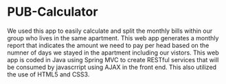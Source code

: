 # PUB-Calculator
We used this app to easily calculate and split the monthly bills within our group who lives in the same apartment.
This web app generates a monthly report that indicates the amount we need to pay per head based on the numner of days we stayed in 
the apartment  including our vistors.
This web app is coded in Java using Spring MVC to create RESTful services that will be consumed by javascrript using AJAX in the 
front end. This also utilized the use of HTML5 and CSS3.
